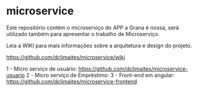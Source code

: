 # microservice
Este repositório contém o microserviço do APP a Grana é nossa, será utilizado também para apresentar o trabalho de Microserviço.


Leia a WIKI para mais informações sobre a arquitetura e design do projeto.

https://github.com/dclimaites/microservice/wiki


1 - Micro serviço de usuário: https://github.com/dclimaites/microservice-usuario
2 - Micro serviço de Empréstimo:
3 - Front-end em angular: https://github.com/dclimaites/microservice-frontend
